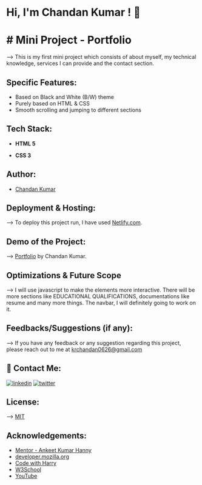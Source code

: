 
# Hi, I'm Chandan Kumar ! 👋

  
# # Mini Project - Portfolio

--> This is my first mini project which consists of about myself, my technical knowledge, services I can provide and the contact section.

## Specific Features:

- Based on Black and White (B/W) theme
- Purely based on HTML & CSS
- Smooth scrolling and jumping to different sections


  
## Tech Stack:

- **HTML 5**

- **CSS 3**

  
## Author:

- [Chandan Kumar](https://github.com/IronMan2606)

  
## Deployment & Hosting:

--> To deploy this project run, I have used [Netlify.com](https://www.netlify.com/).

## Demo of the Project:
--> [Portfolio](https://chandan-portfolioo.netlify.app/) by Chandan Kumar.

  
## Optimizations & Future Scope

--> I will use javascript to make the elements more interactive. There will be more sections like EDUCATIONAL QUALIFICATIONS, documentations like resume and many more things. The navbar, I will definitely going to work on it.
  
## Feedbacks/Suggestions (if any):

--> If you have any feedback or any suggestion regarding this project, please reach out to me at krchandan0626@gmail.com

  
## 🔗 Contact Me:
[![linkedin](https://img.shields.io/badge/linkedin-0A66C2?style=for-the-badge&logo=linkedin&logoColor=white)](https://www.linkedin.com/in/chandan-kumar-794a42133/)
[![twitter](https://img.shields.io/badge/twitter-1DA1F2?style=for-the-badge&logo=twitter&logoColor=white)](https://twitter.com/Chandan_2606)

  
## License:

--> [MIT](https://choosealicense.com/licenses/mit/)

  
## Acknowledgements:

 - [Mentor - Ankeet Kumar Hanny](https://www.linkedin.com/in/ankeethanny007/) 
 - [developer.mozilla.org](https://developer.mozilla.org/en-US/docs/Web/CSS)
 - [Code with Harry](https://www.codewithharry.com/videos/web-development-in-hindi-1)
 - [W3School](https://www.w3schools.com/)
 - [YouTube](https://www.youtube.com/)
  
